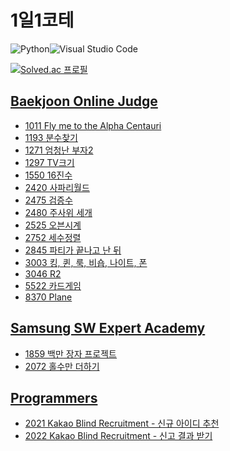 # 1일1코테

![Python](https://img.shields.io/badge/python-3670A0?style=for-the-badge&logo=python&logoColor=ffdd54)![Visual Studio Code](https://img.shields.io/badge/Visual%20Studio%20Code-0078d7.svg?style=for-the-badge&logo=visual-studio-code&logoColor=white)

[![Solved.ac
프로필](http://mazassumnida.wtf/api/v2/generate_badge?boj=kisagge)](https://solved.ac/kisagge)

## [Baekjoon Online Judge](https://www.acmicpc.net/)

- [1011 Fly me to the Alpha Centauri](BOJ/1011.py)
- [1193 분수찾기](BOJ/1193.py)
- [1271 엄청난 부자2](BOJ/1271.py)
- [1297 TV크기](BOJ/1297.py)
- [1550 16진수](BOJ/1550.py)
- [2420 사파리월드](BOJ/2420.py)
- [2475 검증수](BOJ/2475.py)
- [2480 주사위 세개](BOJ/2480.py)
- [2525 오븐시계](BOJ/2525.py)
- [2752 세수정렬](BOJ/2752.py)
- [2845 파티가 끝나고 난 뒤](BOJ/2845.py)
- [3003 킹, 퀸, 룩, 비숍, 나이트, 폰](BOJ/3003.py)
- [3046 R2](BOJ/3046.py)
- [5522 카드게임](BOJ/5522.py)
- [8370 Plane](BOJ/8370.py)

## [Samsung SW Expert Academy](https://swexpertacademy.com/main/main.do)

- [1859 백만 장자 프로젝트](Samsung%20SW%20Expert%20Academy/1859.py)
- [2072 홀수만 더하기](Samsung%20SW%20Expert%20Academy/2072.py)

## [Programmers](https://programmers.co.kr/learn/challenges?tab=all_challenges)

- [2021 Kakao Blind Recruitment - 신규 아이디 추천](Programmers/2021KakaoBlindRecruitment.py)
- [2022 Kakao Blind Recruitment - 신고 결과 받기](Programmers/2022KakaoBlindRecruitment.py)
